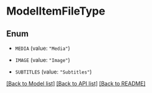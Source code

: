 # ModelItemFileType

## Enum


* `MEDIA` (value: `"Media"`)

* `IMAGE` (value: `"Image"`)

* `SUBTITLES` (value: `"Subtitles"`)


[[Back to Model list]](../README.md#documentation-for-models) [[Back to API list]](../README.md#documentation-for-api-endpoints) [[Back to README]](../README.md)


